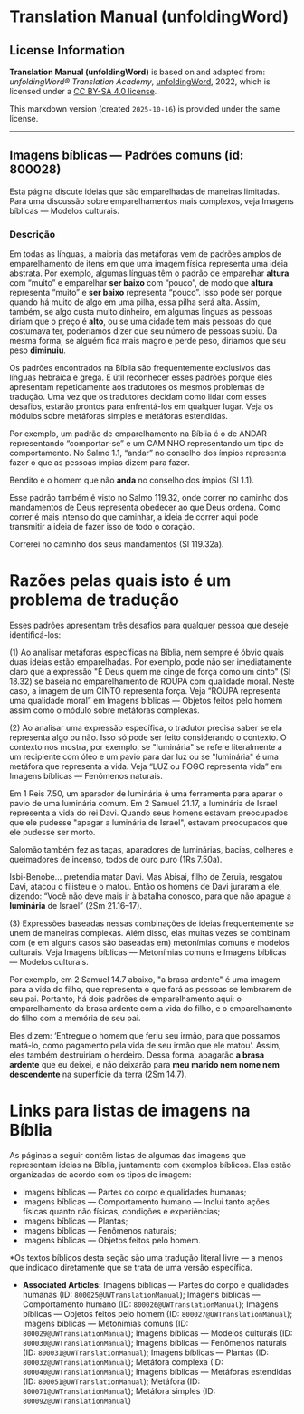 # Translation Manual (unfoldingWord)

## License Information

**Translation Manual (unfoldingWord)** is based on and adapted from: _unfoldingWord® Translation Academy_, [unfoldingWord](https://unfoldingword.org/utw), 2022, which is licensed under a [CC BY-SA 4.0 license](https://creativecommons.org/licenses/by-sa/4.0/legalcode.en).

This markdown version (created `2025-10-16`) is provided under the same license.



--------------------------------

## Imagens bíblicas — Padrões comuns (id: 800028)

Esta página discute ideias que são emparelhadas de maneiras limitadas. Para uma discussão sobre emparelhamentos mais complexos, veja Imagens bíblicas — Modelos culturais.

### Descrição

Em todas as línguas, a maioria das metáforas vem de padrões amplos de emparelhamento de itens em que uma imagem física representa uma ideia abstrata. Por exemplo, algumas línguas têm o padrão de emparelhar **altura** com “muito” e emparelhar **ser baixo** com “pouco”, de modo que **altura** representa “muito” e **ser baixo** representa “pouco”. Isso pode ser porque quando há muito de algo em uma pilha, essa pilha será alta. Assim, também, se algo custa muito dinheiro, em algumas línguas as pessoas diriam que o preço é **alto**, ou se uma cidade tem mais pessoas do que costumava ter, poderíamos dizer que seu número de pessoas subiu. Da mesma forma, se alguém fica mais magro e perde peso, diríamos que seu peso **diminuiu**.

Os padrões encontrados na Bíblia são frequentemente exclusivos das línguas hebraica e grega. É útil reconhecer esses padrões porque eles apresentam repetidamente aos tradutores os mesmos problemas de tradução. Uma vez que os tradutores decidam como lidar com esses desafios, estarão prontos para enfrentá\-los em qualquer lugar. Veja os módulos sobre metáforas simples e metáforas estendidas.

Por exemplo, um padrão de emparelhamento na Bíblia é o de ANDAR representando “comportar\-se” e um CAMINHO representando um tipo de comportamento. No Salmo 1\.1, “andar” no conselho dos ímpios representa fazer o que as pessoas ímpias dizem para fazer.

Bendito é o homem que não **anda** no conselho dos ímpios (Sl 1\.1\).

Esse padrão também é visto no Salmo 119\.32, onde correr no caminho dos mandamentos de Deus representa obedecer ao que Deus ordena. Como correr é mais intenso do que caminhar, a ideia de correr aqui pode transmitir a ideia de fazer isso de todo o coração.

Correrei no caminho dos seus mandamentos (Sl 119\.32a).

Razões pelas quais isto é um problema de tradução
=================================================

Esses padrões apresentam três desafios para qualquer pessoa que deseje identificá\-los:

(1\) Ao analisar metáforas específicas na Bíblia, nem sempre é óbvio quais duas ideias estão emparelhadas. Por exemplo, pode não ser imediatamente claro que a expressão "É Deus quem me cinge de força como um cinto" (Sl 18\.32\) se baseia no emparelhamento de ROUPA com qualidade moral. Neste caso, a imagem de um CINTO representa força. Veja “ROUPA representa uma qualidade moral” em Imagens bíblicas — Objetos feitos pelo homem assim como o módulo sobre metáforas complexas.

(2\) Ao analisar uma expressão específica, o tradutor precisa saber se ela representa algo ou não. Isso só pode ser feito considerando o contexto. O contexto nos mostra, por exemplo, se "luminária" se refere literalmente a um recipiente com óleo e um pavio para dar luz ou se "luminária" é uma metáfora que representa a vida. Veja “LUZ ou FOGO representa vida” em Imagens bíblicas — Fenômenos naturais.

Em 1 Reis 7\.50, um aparador de luminária é uma ferramenta para aparar o pavio de uma luminária comum. Em 2 Samuel 21\.17, a luminária de Israel representa a vida do rei Davi. Quando seus homens estavam preocupados que ele pudesse "apagar a luminária de Israel", estavam preocupados que ele pudesse ser morto.

Salomão também fez as taças, aparadores de luminárias, bacias, colheres e queimadores de incenso, todos de ouro puro (1Rs 7\.50a).

Isbi\-Benobe... pretendia matar Davi. Mas Abisai, filho de Zeruia, resgatou Davi, atacou o filisteu e o matou. Então os homens de Davi juraram a ele, dizendo: “Você não deve mais ir à batalha conosco, para que não apague a **luminária** de Israel” (2Sm 21\.16–17\).

(3\) Expressões baseadas nessas combinações de ideias frequentemente se unem de maneiras complexas. Além disso, elas muitas vezes se combinam com (e em alguns casos são baseadas em) metonímias comuns e modelos culturais. Veja Imagens bíblicas — Metonímias comuns e Imagens bíblicas — Modelos culturais.

Por exemplo, em 2 Samuel 14\.7 abaixo, "a brasa ardente" é uma imagem para a vida do filho, que representa o que fará as pessoas se lembrarem de seu pai. Portanto, há dois padrões de emparelhamento aqui: o emparelhamento da brasa ardente com a vida do filho, e o emparelhamento do filho com a memória de seu pai.

Eles dizem: ‘Entregue o homem que feriu seu irmão, para que possamos matá\-lo, como pagamento pela vida de seu irmão que ele matou’. Assim, eles também destruiriam o herdeiro. Dessa forma, apagarão **a brasa ardente** que eu deixei, e não deixarão para **meu marido nem nome nem descendente** na superfície da terra (2Sm 14\.7\).

Links para listas de imagens na Bíblia
======================================

As páginas a seguir contêm listas de algumas das imagens que representam ideias na Bíblia, juntamente com exemplos bíblicos. Elas estão organizadas de acordo com os tipos de imagem:

* Imagens bíblicas — Partes do corpo e qualidades humanas;
* Imagens bíblicas — Comportamento humano — Inclui tanto ações físicas quanto não físicas, condições e experiências;
* Imagens bíblicas — Plantas;
* Imagens bíblicas — Fenômenos naturais;
* Imagens bíblicas — Objetos feitos pelo homem.

\*Os textos bíblicos desta seção são uma tradução literal livre — a menos que indicado diretamente que se trata de uma versão específica.

* **Associated Articles:** Imagens bíblicas — Partes do corpo e qualidades humanas (ID: `800025@UWTranslationManual`); Imagens bíblicas — Comportamento humano (ID: `800026@UWTranslationManual`); Imagens bíblicas — Objetos feitos pelo homem (ID: `800027@UWTranslationManual`); Imagens bíblicas — Metonímias comuns (ID: `800029@UWTranslationManual`); Imagens bíblicas — Modelos culturais (ID: `800030@UWTranslationManual`); Imagens bíblicas — Fenômenos naturais (ID: `800031@UWTranslationManual`); Imagens bíblicas — Plantas (ID: `800032@UWTranslationManual`); Metáfora complexa (ID: `800040@UWTranslationManual`); Imagens bíblicas — Metáforas estendidas (ID: `800051@UWTranslationManual`); Metáfora (ID: `800071@UWTranslationManual`); Metáfora simples (ID: `800092@UWTranslationManual`)

